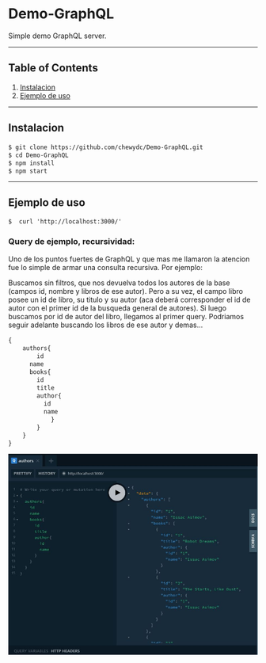 # Demo-GraphQL
Simple demo GraphQL server.

***
## Table of Contents
1. [Instalacion](#Instalacion)
2. [Ejemplo de uso](#Ejemplo-de-uso) 



***
<a name="Instalacion"></a>
## Instalacion
 
```
$ git clone https://github.com/chewydc/Demo-GraphQL.git
$ cd Demo-GraphQL
$ npm install
$ npm start
```

***
<a name="Ejemplo-de-uso"></a>
## Ejemplo de uso

```
$  curl 'http://localhost:3000/'
```

### Query de ejemplo, recursividad:
Uno de los puntos fuertes de GraphQL y que mas me llamaron la atencion fue lo simple de armar una consulta recursiva. Por ejemplo:

 Buscamos sin filtros, que nos devuelva todos los autores de la base (campos id, nombre y libros de ese autor). Pero a su vez, el campo libro posee un id de libro, su titulo y su autor (aca deberá corresponder el id de autor con el primer id de la busqueda general de autores). Si luego buscamos por id de autor del libro, llegamos al primer query. Podriamos seguir adelante buscando los libros de ese autor y demas... 

```
{
    authors{
        id
      name
      books{
        id
        title
        author{
          id
          name
            }
        }
    }
}
```

![Image text](https://github.com/chewydc/Demo-GraphQL/blob/f5b50acce5976743f65a4bcd9f9719f54ab0c7d4/QueryRecursivo_ejemplo.JPG)



